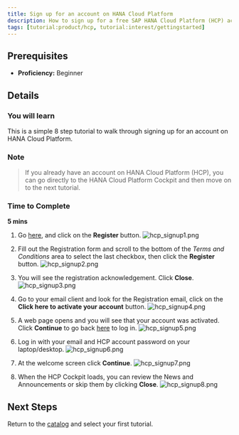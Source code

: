 ```yaml
---
title: Sign up for an account on HANA Cloud Platform
description: How to sign up for a free SAP HANA Cloud Platform (HCP) account
tags: [tutorial:product/hcp, tutorial:interest/gettingstarted]
---
```

## Prerequisites
 - **Proficiency:** Beginner

## Details
### You will learn  
This is a simple 8 step tutorial to walk through signing up for an account on HANA Cloud Platform. 

### Note
>If you already have an account on HANA Cloud Platform (HCP), you can go directly to the HANA Cloud Platform Cockpit and then move on to the next tutorial.

### Time to Complete
**5 mins**

1. Go [here](https://account.hanatrial.ondemand.com/), and click on the **Register** button.
![hcp_signup1.png](https://raw.githubusercontent.com/SAPDocuments/Tutorials/master/tutorials/create-hcp-trial-account/hcp_signup1.png)

2. Fill out the Registration form and scroll to the bottom of the *Terms and Conditions* area to select the last checkbox, then click the **Register** button.
![hcp_signup2.png](https://raw.githubusercontent.com/SAPDocuments/Tutorials/master/tutorials/create-hcp-trial-account/hcp_signup2.png)

3. You will see the registration acknowledgement. Click **Close**.
![hcp_signup3.png](https://raw.githubusercontent.com/SAPDocuments/Tutorials/master/tutorials/create-hcp-trial-account/hcp_signup3.png)

4. Go to your email client and look for the Registration email, click on the **Click here to activate your account** button.
![hcp_signup4.png](https://raw.githubusercontent.com/SAPDocuments/Tutorials/master/tutorials/create-hcp-trial-account/hcp_signup4.png)

5. A web page opens and you will see that your account was activated. Click **Continue** to go back [here](https://account.hanatrial.ondemand.com) to log in.
![hcp_signup5.png](https://raw.githubusercontent.com/SAPDocuments/Tutorials/master/tutorials/create-hcp-trial-account/hcp_signup5.png)

6. Log in with your email and HCP account password on your laptop/desktop.
![hcp_signup6.png](https://raw.githubusercontent.com/SAPDocuments/Tutorials/master/tutorials/create-hcp-trial-account/hcp_signup6.png)

7. At the welcome screen click **Continue**.
![hcp_signup7.png](https://raw.githubusercontent.com/SAPDocuments/Tutorials/master/tutorials/create-hcp-trial-account/hcp_signup7.png)

8. When the HCP Cockpit loads, you can review the News and Announcements or skip them by clicking **Close**.
![hcp_signup8.png](https://raw.githubusercontent.com/SAPDocuments/Tutorials/master/tutorials/create-hcp-trial-account/hcp_signup8.png)

## Next Steps
Return to the [catalog](http://go.sap.com/developer/tutorials.html) and select your first tutorial.
